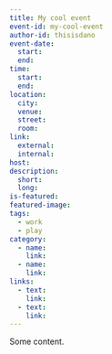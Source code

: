 ```yaml
---
title: My cool event
event-id: my-cool-event
author-id: thisisdano
event-date:
  start:
  end:
time:
  start:
  end:
location:
  city:
  venue:
  street:
  room:
link:
  external:
  internal:
host:
description:
  short:
  long:
is-featured:
featured-image:
tags:
  - work
  - play
category:
  - name:
    link:
  - name:
    link:
links:
  - text:
    link:
  - text:
    link:
---
```


Some content.
